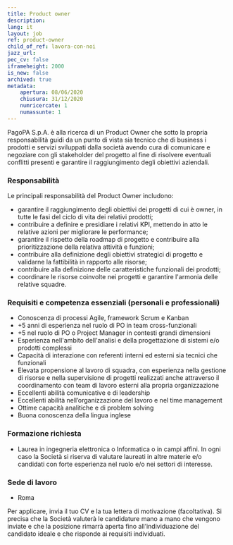 ```yaml
---
title: Product owner
description:
lang: it
layout: job
ref: product-owner
child_of_ref: lavora-con-noi
jazz_url: 
pec_cv: false
iframeheight: 2000
is_new: false
archived: true
metadata:
    apertura: 08/06/2020
    chiusura: 31/12/2020
    numricercate: 1
    numassunte: 1
---
```


PagoPA S.p.A. è alla ricerca di un Product Owner che sotto la propria responsabilità guidi da un punto di vista sia tecnico che di business i prodotti e servizi sviluppati dalla società avendo cura di comunicare e negoziare con gli stakeholder del progetto al fine di risolvere eventuali conflitti presenti e garantire il raggiungimento degli obiettivi aziendali.


### Responsabilità 

Le principali responsabilità del Product Owner includono:
* garantire il raggiungimento degli obiettivi dei progetti di cui è owner, in tutte le fasi del ciclo di vita dei relativi prodotti; 
* contribuire a definire e presidiare i relativi KPI, mettendo in atto le relative azioni per migliorare le performance; 
* garantire il rispetto della roadmap di progetto e contribuire alla prioritizzazione della relativa attività e funzioni; 
* contribuire alla definizione degli obiettivi strategici di progetto e validarne la fattibilità in rapporto alle risorse; 
* contribuire alla definizione delle caratteristiche funzionali dei prodotti;
* coordinare le risorse coinvolte nei progetti e garantire l'armonia delle relative squadre.


### Requisiti e competenza essenziali (personali e professionali)

* Conoscenza di processi Agile, framework Scrum e Kanban
* +5 anni di esperienza  nel ruolo di PO in team cross-funzionali
* +5 nel ruolo di PO o Project Manager in contesti grandi dimensioni 
* Esperienza nell'ambito dell'analisi e della progettazione di sistemi e/o prodotti complessi
* Capacità di interazione con referenti interni ed esterni sia tecnici che funzionali
* Elevata propensione al lavoro di squadra, con esperienza nella gestione di risorse e nella supervisione di progetti realizzati anche attraverso il coordinamento con team di lavoro esterni alla propria organizzazione
* Eccellenti abilità comunicative e di leadership
* Eccellenti abilità nell’organizzazione del lavoro e nel time management
* Ottime capacità analitiche e di problem solving
* Buona conoscenza della lingua inglese



### Formazione richiesta

* Laurea in ingegneria elettronica o Informatica o in campi affini. In ogni caso la Società si riserva di valutare laureati in altre materie e/o candidati con forte esperienza nel ruolo e/o nei settori di interesse.  


### Sede di lavoro

* Roma

Per applicare, invia il tuo CV e la tua lettera di motivazione (facoltativa). Si precisa che la Società valuterà le candidature mano a mano che vengono inviate e che la posizione rimarrà aperta fino all’individuazione del candidato ideale e che risponde ai requisiti individuati. 
